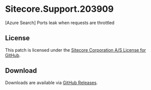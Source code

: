 # Sitecore.Support.203909
[Azure Search] Ports leak when requests are throttled

## License  
This patch is licensed under the [Sitecore Corporation A/S License for GitHub](https://github.com/sitecoresupport/Sitecore.Support.203909/blob/master/LICENSE).  

## Download  
Downloads are available via [GitHub Releases](https://github.com/sitecoresupport/Sitecore.Support.203909/releases).  
